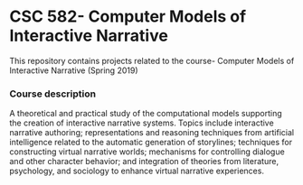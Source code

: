 # CSC 582- Computer Models of Interactive Narrative

This repository contains projects related to the course- Computer Models of Interactive Narrative (Spring 2019)

### Course description
A theoretical and practical study of the computational models supporting the creation of interactive narrative systems. Topics include interactive narrative authoring; representations and reasoning techniques from artificial intelligence related to the automatic generation of storylines; techniques for constructing virtual narrative worlds; mechanisms for controlling dialogue and other character behavior; and integration of theories from literature, psychology, and sociology to enhance virtual narrative experiences.
